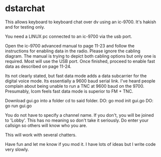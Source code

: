 # dstarchat
This allows keyboard to keyboard chat over dv using an ic-9700. It's hakish and for testing only.

You need a LINUX pc connected to an ic-9700 via the usb port.

Open the ic-9700 advanced manual to page 11-23 and follow the instructions for enabling data in the radio. Please ignore the cabling diagram. The manual is trying to depict both cabling options but only one is required. Most will use the USB port. Once finished, proceed to enable fast data as described on page 11-24.

Its not clearly stated, but fast data mode adds a data subcarrier for the digital voice mode. Its essentially a 9600 baud serial link. I've heard people complain about being unable to run a TNC at 9600 baud on the 9700. Presumably, Icom feels fast data mode is superior to FM + TNC.

Download gui.go into a folder
cd to said folder.
DO: go mod init gui.go
DO: go run gui.go

You do not have to specify a channel name. If you don't, you will be joined to 'Lobby'. This has no meaning so don't take it seriously.
Do enter your callsign so others will know who you are.

This will work with several chatters.

Have fun and let me know if you mod it. I have lots of ideas but I write code very slowly.
